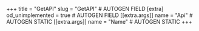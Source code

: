 +++
title = "GetAPI"
slug = "GetAPI" # AUTOGEN FIELD
[extra]
od_unimplemented = true # AUTOGEN FIELD
[[extra.args]]
name = "Api" # AUTOGEN STATIC
[[extra.args]]
name = "Name" # AUTOGEN STATIC
+++